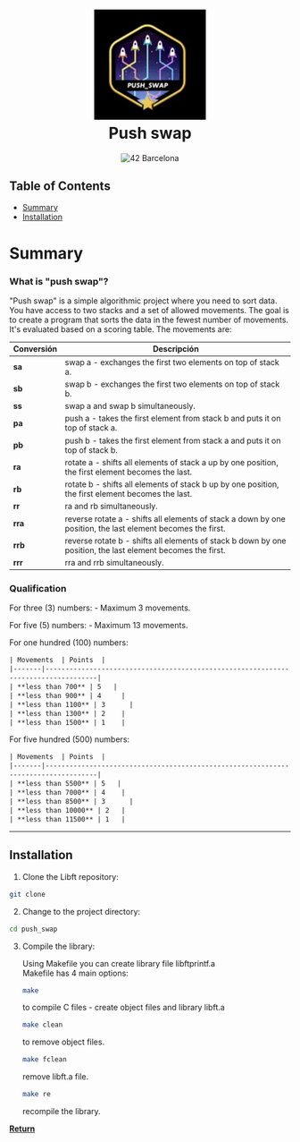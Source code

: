 <div align="center">
<h1 align="center">
    <img src="./img.png" width= "200px">
    <br>Push swap</br>
</h1>
<p align="center">
    <img src="https://img.shields.io/badge/Barcelona-100000?style=flat-square&logo=42&logoColor=white&labelColor=000000&color=000000" alt="42 Barcelona"/>
</p>
</div>

## Table of Contents
- [Summary](#-summary)
- [Installation](#-installation)


# Summary

### What is "push swap"?
"Push swap" is a simple algorithmic project where you need to sort data. You have access to two stacks and a set of allowed movements. The goal is to create a program that sorts the data in the fewest number of movements. It's evaluated based on a scoring table. The movements are: 

| Conversión  | Descripción|
|-------|-----------------------------------------------------------------------------------|
| **sa** | swap a - exchanges the first two elements on top of stack a.   |
| **sb** | swap b - exchanges the first two elements on top of stack b.  	|
| **ss** | swap a and swap b simultaneously.        |
| **pa** | push a - takes the first element from stack b and puts it on top of stack a.		|  
| **pb** | push b - takes the first element from stack a and puts it on top of stack b.  	|
| **ra** | rotate a - shifts all elements of stack a up by one position, the first element becomes the last.      |
| **rb** | rotate b - shifts all elements of stack b up by one position, the first element becomes the last.               				|
| **rr** | ra and rb simultaneously.               				|
| **rra** | reverse rotate a - shifts all elements of stack a down by one position, the last element becomes the first.                				|
| **rrb** | reverse rotate b - shifts all elements of stack b down by one position, the last element becomes the first.                				|
| **rrr** | rra and rrb simultaneously.               				|

### Qualification

For three (3) numbers: 
    - Maximum 3 movements.

For five (5) numbers:
    - Maximum 13 movements.

For one hundred (100) numbers:

    | Movements  | Points  |
    |-------|-----------------------------------------------------------------------------------|
    | **less than 700** | 5   |
    | **less than 900** | 4  	|
    | **less than 1100** | 3      |
    | **less than 1300** | 2	|  
    | **less than 1500** | 1 	|

For five hundred (500) numbers:

    | Movements  | Points  |
    |-------|-----------------------------------------------------------------------------------|
    | **less than 5500** | 5   |
    | **less than 7000** | 4  	|
    | **less than 8500** | 3      |
    | **less than 10000** | 2	|  
    | **less than 11500** | 1 	|

---
## Installation

1. Clone the Libft repository:
```sh
git clone
```

2. Change to the project directory:
```sh
cd push_swap
```

3. Compile the library:

    Using Makefile you can create library file libftprintf.a<br/>
    Makefile has 4 main options:<br/>
    ```sh
    make
    ```
    to compile C files - create object files and library libft.a
    ```sh
    make clean
    ```
    to remove object files.
    ```sh
    make fclean
    ```
    remove libft.a file.
    ```sh
    make re
    ```
    recompile the library.



[**Return**](#Top)
